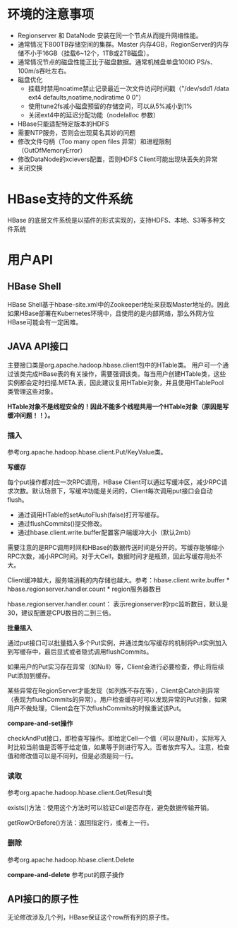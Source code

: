 # 环境的注意事项

- Regionserver 和 DataNode 安装在同一个节点从而提升网络性能。
- 通常情况下800TB存储空间的集群。Master 内存4GB，RegionServer的内存储不小于16GB（挂载6~12个，1TB或2TB磁盘）。
- 通常情况节点的磁盘性能正比于磁盘数据。通常机械盘单盘100IO PS/s、100m/s吞吐左右。
- 磁盘优化
  - 挂载时禁用noatime禁止记录最近一次文件访问时间戳（"/dev/sdd1 /data ext4 defaults,noatime,nodiratime 0 0"）
  - 使用tune2fs减小磁盘预留的存储空间，可以从5%减小到1%
  - 关闭ext4中的延迟分配功能（nodelalloc 参数）
- HBase只能适配特定版本的HDFS
- 需要NTP服务，否则会出现莫名其妙的问题
- 修改文件句柄（Too many open files 异常）和进程限制（OutOfMemoryError）
- 修改DataNode的xcievers配置，否则HDFS Client可能出现块丢失的异常
- 关闭交换
  
# HBase支持的文件系统

HBase 的底层文件系统是以插件的形式实现的，支持HDFS、本地、S3等多种文件系统

# 用户API

## HBase Shell

HBase Shell基于hbase-site.xml中的Zookeeper地址来获取Master地址的。因此如果HBase部署在Kubernetes环境中，且使用的是内部网络，那么外网方位HBase可能会有一定困难。      

## JAVA API接口

主要接口类是org.apache.hadoop.hbase.client包中的HTable类。 用户可一个通过该类完成HBase表的有关操作，需要强调该类。每当用户创建HTable类，这些实例都会定时扫描.META.表，因此建议复用HTable对象，并且使用HTablePool类管理这些对象。

**HTable对象不是线程安全的！因此不能多个线程共用一个HTable对象（原因是写缓冲问题！！）。**

### 插入
参考org.apache.hadoop.hbase.client.Put/KeyValue类。

**写缓存**

每个put操作都对应一次RPC调用，HBase Client可以通过写缓冲区，减少RPC请求次数。默认场景下，写缓冲功能是关闭的，Client每次调用put接口会自动flush。

- 通过调用HTable的setAutoFlush(false)打开写缓存。
- 通过flushCommits()提交修改。
- 通过hbase.client.write.buffer配置客户端缓冲大小（默认2mb）

需要注意的是RPC调用时间和HBase的数据传送时间是分开的。写缓存能够缩小RPC次数，减小RPC时间。对于大Cell，数据时间才是瓶颈，因此写缓存用处不大。

Client缓冲越大，服务端消耗的内存储也越大。参考：hbase.client.write.buffer * hbase.regionserver.handler.count * region服务器数目

hbase.regionserver.handler.count： 表示regionserver的rpc监听数目，默认是30，建议配置是CPU数目的二到三倍。

**批量插入**

通过put接口可以批量插入多个Put实例，并通过类似写缓存的机制将Put实例加入到写缓存中，最后显式或者隐式调用flushCommits。

如果用户的Put实习存在异常（如Null）等，Client会进行必要检查，停止将后续Put添加到缓存。

某些异常在RegionServer才能发现（如列族不存在等），Client会Catch到异常（表现为flushCommits的异常）。用户检查缓存时可以发现异常的Put对象，如果用户不做处理，Client会在下次flushCommits的时候重试该Put。

**compare-and-set操作**

checkAndPut接口，即检查写操作。即给定Cell一个值（可以是Null），实际写入时比较当前值是否等于给定值，如果等于则进行写入。否者放弃写入。注意，检查值和修改值可以是不同列，但是必须是同一行。

### 读取

参考org.apache.hadoop.hbase.client.Get/Result类

exists()方法：使用这个方法时可以验证Cell是否存在，避免数据传输开销。

getRowOrBefore()方法：返回指定行，或者上一行。

### 删除

参考org.apache.hadoop.hbase.client.Delete   

**compare-and-delete**
参考put的原子操作

## API接口的原子性

无论修改涉及几个列，HBase保证这个row所有列的原子性。